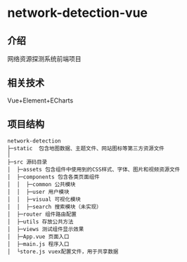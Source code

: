 # network-detection-vue

## 介绍

网络资源探测系统前端项目

## 相关技术

Vue+Element+ECharts

## 项目结构 

```
network-detection
├─static  包含地图数据、主题文件、网站图标等第三方资源文件
│
├─src 源码目录
│  ├─assets 包含组件中使用到的CSS样式、字体、图片和视频资源文件
│  ├─components 包含各类页面组件
│  │  ├─common 公共模块
│  │  ├─user 用户模块
│  │  ├─visual 可视化模块
│  │  ├─search 搜索模块（未实现）
│  ├─router 组件路由配置
│  ├─utils 存放公共方法
│  ├─views 测试组件显示效果
│  ├─App.vue 页面入口
│  ├─main.js 程序入口
│  └store.js vuex配置文件，用于共享数据